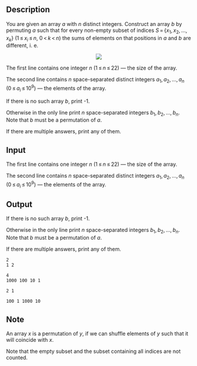 ## Description

<div><p>You are given an array <span class="tex-span"><i>a</i></span> with <span class="tex-span"><i>n</i></span> distinct integers. Construct an array <span class="tex-span"><i>b</i></span> by permuting <span class="tex-span"><i>a</i></span> such that for every non-empty subset of indices <span class="tex-span"><i>S</i> = {<i>x</i><sub class="lower-index">1</sub>, <i>x</i><sub class="lower-index">2</sub>, ..., <i>x</i><sub class="lower-index"><i>k</i></sub>}</span> (<span class="tex-span">1 ≤ <i>x</i><sub class="lower-index"><i>i</i></sub> ≤ <i>n</i></span>, <span class="tex-span">0 &lt; <i>k</i> &lt; <i>n</i></span>) the sums of elements on that positions in <span class="tex-span"><i>a</i></span> and <span class="tex-span"><i>b</i></span> are different, i.&nbsp;e. </p><center class="tex-equation"><img align="middle" class="tex-formula" src="file://Z0YlQImE.png" style="max-width: 100.0%;max-height: 100.0%;"></center></div><div class="input-specification"><p>The first line contains one integer <span class="tex-span"><i>n</i></span> (<span class="tex-span">1 ≤ <i>n</i> ≤ 22</span>)&nbsp;— the size of the array.</p><p>The second line contains <span class="tex-span"><i>n</i></span> space-separated distinct integers <span class="tex-span"><i>a</i><sub class="lower-index">1</sub>, <i>a</i><sub class="lower-index">2</sub>, ..., <i>a</i><sub class="lower-index"><i>n</i></sub></span> (<span class="tex-span">0 ≤ <i>a</i><sub class="lower-index"><i>i</i></sub> ≤ 10<sup class="upper-index">9</sup></span>)&nbsp;— the elements of the array.</p></div><div class="output-specification"><p>If there is no such array <span class="tex-span"><i>b</i></span>, print <span class="tex-font-style-tt">-1</span>.</p><p>Otherwise in the only line print <span class="tex-span"><i>n</i></span> space-separated integers <span class="tex-span"><i>b</i><sub class="lower-index">1</sub>, <i>b</i><sub class="lower-index">2</sub>, ..., <i>b</i><sub class="lower-index"><i>n</i></sub></span>. Note that <span class="tex-span"><i>b</i></span> must be a permutation of <span class="tex-span"><i>a</i></span>.</p><p>If there are multiple answers, print any of them.</p></div>

## Input

<p>The first line contains one integer <span class="tex-span"><i>n</i></span> (<span class="tex-span">1 ≤ <i>n</i> ≤ 22</span>)&nbsp;— the size of the array.</p><p>The second line contains <span class="tex-span"><i>n</i></span> space-separated distinct integers <span class="tex-span"><i>a</i><sub class="lower-index">1</sub>, <i>a</i><sub class="lower-index">2</sub>, ..., <i>a</i><sub class="lower-index"><i>n</i></sub></span> (<span class="tex-span">0 ≤ <i>a</i><sub class="lower-index"><i>i</i></sub> ≤ 10<sup class="upper-index">9</sup></span>)&nbsp;— the elements of the array.</p>

## Output

<p>If there is no such array <span class="tex-span"><i>b</i></span>, print <span class="tex-font-style-tt">-1</span>.</p><p>Otherwise in the only line print <span class="tex-span"><i>n</i></span> space-separated integers <span class="tex-span"><i>b</i><sub class="lower-index">1</sub>, <i>b</i><sub class="lower-index">2</sub>, ..., <i>b</i><sub class="lower-index"><i>n</i></sub></span>. Note that <span class="tex-span"><i>b</i></span> must be a permutation of <span class="tex-span"><i>a</i></span>.</p><p>If there are multiple answers, print any of them.</p>





```input1
2
1 2

```




```input2
4
1000 100 10 1

```




```output1
2 1 

```




```output2
100 1 1000 10

```



## Note

<p>An array <span class="tex-span"><i>x</i></span> is a permutation of <span class="tex-span"><i>y</i></span>, if we can shuffle elements of <span class="tex-span"><i>y</i></span> such that it will coincide with <span class="tex-span"><i>x</i></span>.</p><p>Note that the empty subset and the subset containing all indices are not counted.</p>
